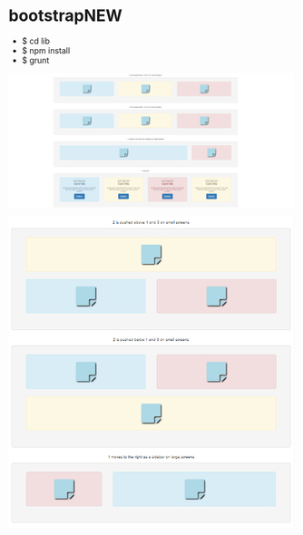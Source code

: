 # bootstrapNEW

* $ cd lib
* $ npm install
* $ grunt


![Full Screen](/images/FullScreen.PNG)

![Small Screen](/images/SmallScreen.PNG)
